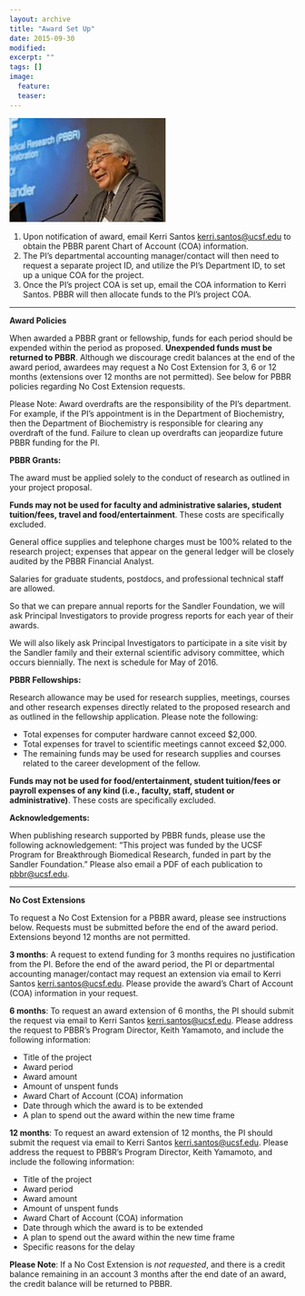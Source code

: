 ```yaml
---
layout: archive
title: "Award Set Up"
date: 2015-09-30
modified:
excerpt: ""
tags: []
image:
  feature:
  teaser:
---
```


![keith](../images/keith.jpg)

1.	Upon notification of award, email Kerri Santos <kerri.santos@ucsf.edu> to obtain the PBBR parent Chart of Account (COA) information.
2.	The PI’s departmental accounting manager/contact will then need to request a separate project ID, and utilize the PI’s Department ID, to set up a unique COA for the project.
3.	Once the PI’s project COA is set up, email the COA information to Kerri Santos.
PBBR will then allocate funds to the PI’s project COA.

****

**Award Policies**

When awarded a PBBR grant or fellowship, funds for each period should be expended within the period as proposed. **Unexpended funds must be returned to PBBR**. Although we discourage credit balances at the end of the award period, awardees may request a No Cost Extension for 3, 6 or 12 months (extensions over 12 months are not permitted). See below for PBBR policies regarding No Cost Extension requests.

Please Note: Award overdrafts are the responsibility of the PI’s department. For example, if the PI’s appointment is in the Department of Biochemistry, then the Department of Biochemistry is responsible for clearing any overdraft of the fund. Failure to clean up overdrafts can jeopardize future PBBR funding for the PI.

**PBBR Grants:**
 
The award must be applied solely to the conduct of research as outlined in your project proposal.
 
**Funds may not be used for faculty and administrative salaries, student tuition/fees, travel and food/entertainment**. These costs are specifically excluded.
 
General office supplies and telephone charges must be 100% related to the research project; expenses that appear on the general ledger will be closely audited by the PBBR Financial Analyst.
 
Salaries for graduate students, postdocs, and professional technical staff are allowed.
 
So that we can prepare annual reports for the Sandler Foundation, we will ask Principal Investigators to provide progress reports for each year of their awards.

We will also likely ask Principal Investigators to participate in a site visit by the Sandler family and their external scientific advisory committee, which occurs biennially. The next is schedule for May of 2016.
 
**PBBR Fellowships:**
 
Research allowance may be used for research supplies, meetings, courses and other research expenses directly related to the proposed research and as outlined in the fellowship application. Please note the following:

* Total expenses for computer hardware cannot exceed $2,000.
* Total expenses for travel to scientific meetings cannot exceed $2,000.
* The remaining funds may be used for research supplies and courses related to the career development of the fellow.
 
**Funds may not be used for food/entertainment, student tuition/fees or payroll expenses of any kind (i.e., faculty, staff, student or administrative)**. These costs are specifically excluded.
 
 
**Acknowledgements:**
 
When publishing research supported by PBBR funds, please use the following acknowledgement: “This project was funded by the UCSF Program for Breakthrough Biomedical Research, funded in part by the Sandler Foundation.” Please also email a PDF of each publication to <pbbr@ucsf.edu>.
 


****

**No Cost Extensions**

To request a No Cost Extension for a PBBR award, please see instructions below. Requests must be submitted before the end of the award period. Extensions beyond 12 months are not permitted. 

**3 months**: A request to extend funding for 3 months requires no justification from the PI. Before the end of the award period, the PI or departmental accounting manager/contact may request an extension via email to Kerri Santos <kerri.santos@ucsf.edu>. Please provide the award’s Chart of Account (COA) information in your request.

 
**6 months**: To request an award extension of 6 months, the PI should submit the request via email to Kerri Santos <kerri.santos@ucsf.edu>. Please address the request to PBBR’s Program Director, Keith Yamamoto, and include the following information:


* Title of the project
* Award period
* Award amount
* Amount of unspent funds
* Award Chart of Account (COA) information
* Date through which the award is to be extended
* A plan to spend out the award within the new time frame

**12 months**: To request an award extension of 12 months, the PI should submit the request via email to Kerri Santos <kerri.santos@ucsf.edu>. Please address the request to PBBR’s Program Director, Keith Yamamoto, and include the following information:

* Title of the project
* Award period
* Award amount
* Amount of unspent funds
* Award Chart of Account (COA) information
* Date through which the award is to be extended
* A plan to spend out the award within the new time frame
* Specific reasons for the delay

**Please Note**: If a No Cost Extension is *not requested*, and there is a credit balance remaining in an account 3 months after the end date of an award, the credit balance will be returned to PBBR. 